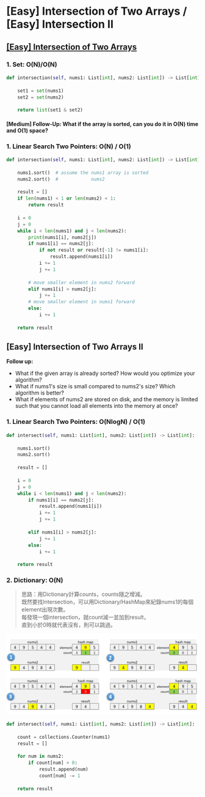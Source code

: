 # \[Easy\] Intersection of Two Arrays / \[Easy\] Intersection II

## [\[Easy\] Intersection of Two Arrays](https://leetcode.com/problems/intersection-of-two-arrays/)

### 1. Set: O\(N\)/O\(N\)

```python
def intersection(self, nums1: List[int], nums2: List[int]) -> List[int]:

    set1 = set(nums1)
    set2 = set(nums2)

    return list(set1 & set2)
```

#### \[Medium\] Follow-Up: What if the array is sorted, can you do it in O\(N\) time and O\(1\) space?

### 1. Linear Search Two Pointers: O\(N\) / O\(1\)

```python
def intersection(self, nums1: List[int], nums2: List[int]) -> List[int]:

    nums1.sort()  # assume the nums1 array is sorted
    nums2.sort()  #            nums2

    result = []
    if len(nums1) < 1 or len(nums2) < 1:
        return result

    i = 0
    j = 0
    while i < len(nums1) and j < len(nums2):       
        print(nums1[i], nums2[j])
        if nums1[i] == nums2[j]:
            if not result or result[-1] != nums1[i]:
                result.append(nums1[i])
            i += 1
            j += 1

        # move smaller element in nums2 forward   
        elif nums1[i] > nums2[j]:
            j += 1
        # move smaller element in nums1 forward
        else:
            i += 1

    return result
```

## \[Easy\] Intersection of Two Arrays II



**Follow up:**

* What if the given array is already sorted? How would you optimize your algorithm?
* What if nums1's size is small compared to nums2's size? Which algorithm is better?
* What if elements of nums2 are stored on disk, and the memory is limited such that you cannot load all elements into the memory at once?

### 1. Linear Search Two Pointers: O\(NlogN\) / O\(1\)

```python
def intersect(self, nums1: List[int], nums2: List[int]) -> List[int]:

    nums1.sort()
    nums2.sort()

    result = []

    i = 0
    j = 0
    while i < len(nums1) and j < len(nums2):
        if nums1[i] == nums2[j]:
            result.append(nums1[i])
            i += 1
            j += 1

        elif nums1[i] > nums2[j]:
            j += 1
        else:
            i += 1

    return result
```

### 2. Dictionary: O\(N\)

> 思路：用Dictionary計算counts，counts隨之增減。  
> 既然要找Intersection，可以用Dictionary/HashMap來紀錄nums1的每個element出現次數。  
> 每發現一個intersection，就count減一並加到result，  
> 直到小於0時就代表沒有，則可以跳過。

![](../.gitbook/assets/image%20%2826%29.png)

```python
def intersect(self, nums1: List[int], nums2: List[int]) -> List[int]:

    count = collections.Counter(nums1)
    result = []

    for num in nums2:
        if count[num] > 0:
            result.append(num)
            count[num] -= 1

    return result
```

